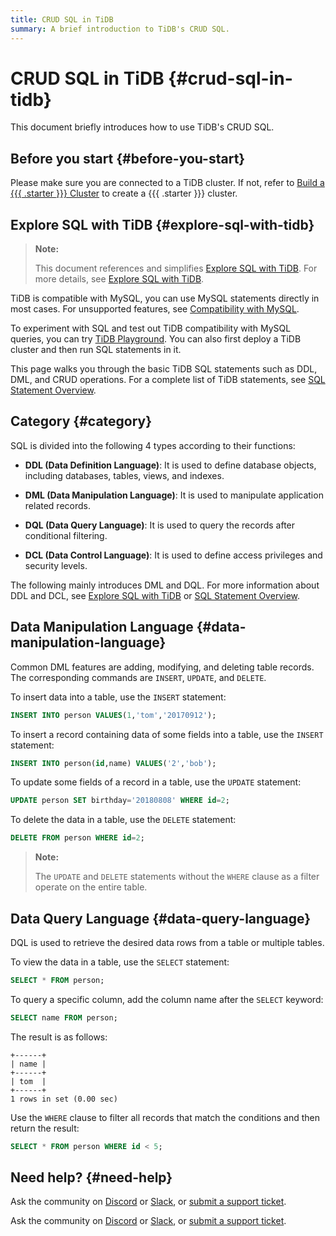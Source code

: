 ```yaml
---
title: CRUD SQL in TiDB
summary: A brief introduction to TiDB's CRUD SQL.
---
```


# CRUD SQL in TiDB {#crud-sql-in-tidb}

This document briefly introduces how to use TiDB's CRUD SQL.

## Before you start {#before-you-start}

Please make sure you are connected to a TiDB cluster. If not, refer to [Build a {{{ .starter }}} Cluster](/develop/dev-guide-build-cluster-in-cloud.md#step-1-create-a-tidb-cloud-cluster) to create a {{{ .starter }}} cluster.

## Explore SQL with TiDB {#explore-sql-with-tidb}

> **Note:**
>
> This document references and simplifies [Explore SQL with TiDB](/basic-sql-operations.md). For more details, see [Explore SQL with TiDB](/basic-sql-operations.md).

TiDB is compatible with MySQL, you can use MySQL statements directly in most cases. For unsupported features, see [Compatibility with MySQL](/mysql-compatibility.md#unsupported-features).

To experiment with SQL and test out TiDB compatibility with MySQL queries, you can try [TiDB Playground](https://play.tidbcloud.com/?utm_source=docs&#x26;utm_medium=basic-sql-operations). You can also first deploy a TiDB cluster and then run SQL statements in it.

This page walks you through the basic TiDB SQL statements such as DDL, DML, and CRUD operations. For a complete list of TiDB statements, see [SQL Statement Overview](/sql-statements/sql-statement-overview.md).

## Category {#category}

SQL is divided into the following 4 types according to their functions:

-   **DDL (Data Definition Language)**: It is used to define database objects, including databases, tables, views, and indexes.

-   **DML (Data Manipulation Language)**: It is used to manipulate application related records.

-   **DQL (Data Query Language)**: It is used to query the records after conditional filtering.

-   **DCL (Data Control Language)**: It is used to define access privileges and security levels.

The following mainly introduces DML and DQL. For more information about DDL and DCL, see [Explore SQL with TiDB](/basic-sql-operations.md) or [SQL Statement Overview](/sql-statements/sql-statement-overview.md).

## Data Manipulation Language {#data-manipulation-language}

Common DML features are adding, modifying, and deleting table records. The corresponding commands are `INSERT`, `UPDATE`, and `DELETE`.

To insert data into a table, use the `INSERT` statement:

```sql
INSERT INTO person VALUES(1,'tom','20170912');
```

To insert a record containing data of some fields into a table, use the `INSERT` statement:

```sql
INSERT INTO person(id,name) VALUES('2','bob');
```

To update some fields of a record in a table, use the `UPDATE` statement:

```sql
UPDATE person SET birthday='20180808' WHERE id=2;
```

To delete the data in a table, use the `DELETE` statement:

```sql
DELETE FROM person WHERE id=2;
```

> **Note:**
>
> The `UPDATE` and `DELETE` statements without the `WHERE` clause as a filter operate on the entire table.

## Data Query Language {#data-query-language}

DQL is used to retrieve the desired data rows from a table or multiple tables.

To view the data in a table, use the `SELECT` statement:

```sql
SELECT * FROM person;
```

To query a specific column, add the column name after the `SELECT` keyword:

```sql
SELECT name FROM person;
```

The result is as follows:

    +------+
    | name |
    +------+
    | tom  |
    +------+
    1 rows in set (0.00 sec)

Use the `WHERE` clause to filter all records that match the conditions and then return the result:

```sql
SELECT * FROM person WHERE id < 5;
```

## Need help? {#need-help}

<CustomContent platform="tidb">

Ask the community on [Discord](https://discord.gg/DQZ2dy3cuc?utm_source=doc) or [Slack](https://slack.tidb.io/invite?team=tidb-community&#x26;channel=everyone&#x26;ref=pingcap-docs), or [submit a support ticket](/support.md).

</CustomContent>

<CustomContent platform="tidb-cloud">

Ask the community on [Discord](https://discord.gg/DQZ2dy3cuc?utm_source=doc) or [Slack](https://slack.tidb.io/invite?team=tidb-community&#x26;channel=everyone&#x26;ref=pingcap-docs), or [submit a support ticket](https://tidb.support.pingcap.com/).

</CustomContent>
